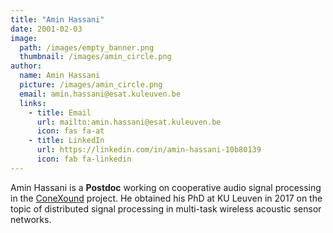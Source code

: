 ```yaml
---
title: "Amin Hassani"
date: 2001-02-03
image: 
  path: /images/empty_banner.png
  thumbnail: /images/amin_circle.png
author:
  name: Amin Hassani
  picture: /images/amin_circle.png
  email: amin.hassani@esat.kuleuven.be
  links:
    - title: Email
      url: mailto:amin.hassani@esat.kuleuven.be
      icon: fas fa-at    
    - title: LinkedIn
      url: https://linkedin.com/in/amin-hassani-10b80139
      icon: fab fa-linkedin
---
```


Amin Hassani is a **Postdoc** working on cooperative audio signal processing in the [ConeXound](projects/conexound/) project. He obtained his PhD at KU Leuven in 2017 on the topic of distributed signal processing in multi-task wireless acoustic sensor networks.
